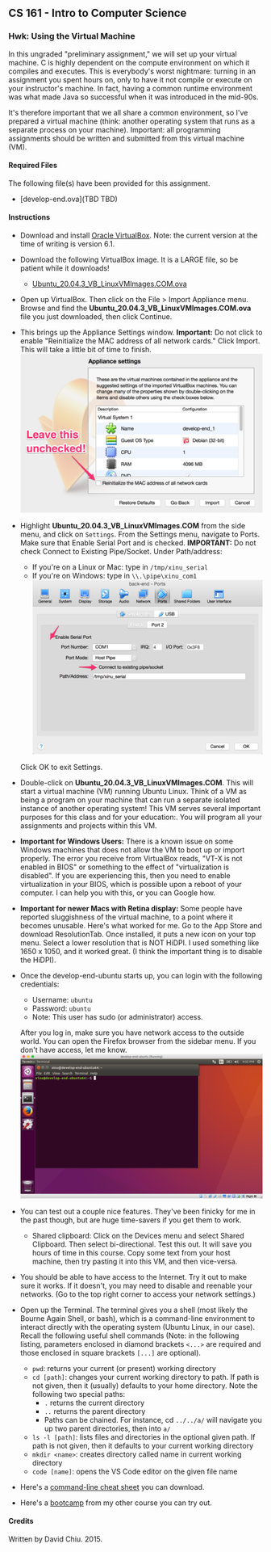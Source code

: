 ## CS 161 - Intro to Computer Science

### Hwk: Using the Virtual Machine

In this ungraded "preliminary assignment," we will set up your virtual machine. C is highly dependent on the compute environment on which it compiles and executes. This is everybody's worst nightmare: turning in an assignment you spent hours on, only to have it not compile or execute on your instructor's machine. In fact, having a common runtime environment was what made Java so successful when it was introduced in the mid-90s.

It's therefore important that we all share a common environment, so I've prepared a virtual machine (think: another operating system that runs as a separate process on your machine). Important: all programming assignments should be written and submitted from this virtual machine (VM).

<!-- #### Student Outcomes? -->

#### Required Files

The following file(s) have been provided for this assignment.

- [develop-end.ova](TBD TBD)

#### Instructions

- Download and install [Oracle VirtualBox](https://www.virtualbox.org/). Note: the current version at the time of writing is version 6.1.

- Download the following VirtualBox image. It is a LARGE file, so be patient while it downloads!

  - [Ubuntu_20.04.3_VB_LinuxVMImages.COM.ova](https://mathcs.pugetsound.edu/~dchiu/CS475/Ubuntu_20.04.3_VB_LinuxVMImages.COM.ova)

- Open up VirtualBox. Then click on the File > Import Appliance menu. Browse and find the **Ubuntu_20.04.3_VB_LinuxVMImages.COM.ova** file you just downloaded, then click Continue.

- This brings up the Appliance Settings window. **Important:** Do not click to enable "Reinitialize the MAC address of all network cards." Click Import. This will take a little bit of time to finish.
  ![](figures/install1.png)

- Highlight **Ubuntu_20.04.3_VB_LinuxVMImages.COM** from the side menu, and click on `Settings`. From the Settings menu, navigate to Ports. Make sure that Enable Serial Port and is checked. **IMPORTANT:** Do not check Connect to Existing Pipe/Socket. Under Path/address:

  - If you're on a Linux or Mac: type in `/tmp/xinu_serial`
  - If you're on Windows: type in `\\.\pipe\xinu_com1`
    ![](figures/install4.png)

  Click OK to exit Settings.

- Double-click on **Ubuntu_20.04.3_VB_LinuxVMImages.COM**. This will start a virtual machine (VM) running Ubuntu Linux. Think of a VM as being a program on your machine that can run a separate isolated instance of another operating system! This VM serves several important purposes for this class and for your education:. You will program all your assignments and projects within this VM.

- **Important for Windows Users:** There is a known issue on some Windows machines that does not allow the VM to boot up or import properly. The error you receive from VirtualBox reads, "VT-X is not enabled in BIOS" or something to the effect of "virtualization is disabled". If you are experiencing this, then you need to enable virtualization in your BIOS, which is possible upon a reboot of your computer. I can help you with this, or you can Google how.

- **Important for newer Macs with Retina display:** Some people have reported sluggishness of the virtual machine, to a point where it becomes unusable. Here's what worked for me. Go to the App Store and download ResolutionTab. Once installed, it puts a new icon on your top menu. Select a lower resolution that is NOT HiDPI. I used something like 1650 x 1050, and it worked great. (I think the important thing is to disable the HiDPI).

- Once the develop-end-ubuntu starts up, you can login with the following credentials:

  - Username: `ubuntu`
  - Password: `ubuntu`
  - Note: This user has sudo (or administrator) access.

  After you log in, make sure you have network access to the outside world. You can open the Firefox browser from the sidebar menu. If you don't have access, let me know.
  ![](figures/develop-end-ubuntu__Running_.png)

- You can test out a couple nice features. They've been finicky for me in the past though, but are huge time-savers if you get them to work.

  - Shared clipboard: Click on the Devices menu and select Shared Clipboard. Then select bi-directional. Test this out. It will save you hours of time in this course. Copy some text from your host machine, then try pasting it into this VM, and then vice-versa.
  <!-- - Drag and Drop: Click on the Devices menu and select Drag and Drop. Then select bi-directional. This has been finicky for me in the past, but mostly works. Pick a file from your host machine and drag it anywhere on your VM. The file ends up in a folder inside `/tmp/VirtualBox Dropped Files` directory. -->

- You should be able to have access to the Internet. Try it out to make sure it works. If it doesn't, you may need to disable and reenable your networks. (Go to the top right corner to access your network settings.)

- Open up the Terminal. The terminal gives you a shell (most likely the Bourne Again Shell, or bash), which is a command-line environment to interact directly with the operating system (Ubuntu Linux, in our case). Recall the following useful shell commands (Note: in the following listing, parameters enclosed in diamond brackets `<...>` are required and those enclosed in square brackets `[...]` are optional).

  - `pwd`: returns your current (or present) working directory
  - `cd [path]`: changes your current working directory to path. If path is not given, then it (usually) defaults to your home directory. Note the following two special paths:
    - `.` returns the current directory
    - `..` returns the parent directory
    - Paths can be chained. For instance, cd `../../a/` will navigate you up two parent directories, then into `a/`
  - `ls -l [path]`: lists files and directories in the optional given path. If path is not given, then it defaults to your current working directory
  - `mkdir <name>`: creates directory called name in current working directory
  - `code [name]`: opens the VS Code editor on the given file name

- Here's a [command-line cheat sheet](https://commons.wikimedia.org/wiki/File:Unix_command_cheatsheet.pdf) you can download.

- Here's a [bootcamp](https://davidtchiu.github.io/teaching/cs240/lab.cmd/) from my other course you can try out.

#### Credits

Written by David Chiu. 2015.
